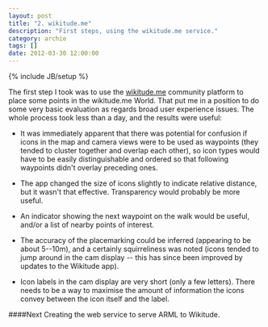 ```yaml
---
layout: post
title: "2. wikitude.me"
description: "First steps, using the wikitude.me service."
category: archie
tags: []
date: 2012-03-30 12:00:00
---
```

{% include JB/setup %}

The first step I took was to use the [wikitude.me](http://wikitude.me) community platform to place some points in the wikitude.me World. That put me in a position to do some very basic evaluation as regards broad user experience issues. The whole process took less than a day, and the results were useful:

- It was immediately apparent that there was potential for confusion if icons in the map and camera views were to be used as waypoints (they tended to cluster together and overlap each other), so icon types would have to be easily distinguishable and ordered so that following waypoints didn't overlay preceding ones.

- The app changed the size of icons slightly to indicate relative distance, but it wasn't that effective. Transparency would probably be more useful.

- An indicator showing the next waypoint on the walk would be useful, and/or a list of nearby points of interest.

- The accuracy of the placemarking could be inferred (appearing to be about 5--10m), and a certainly squirreliness was noted (icons tended to jump around in the cam display -- this has since been improved by updates to the Wikitude app).

- Icon labels in the cam display are very short (only a few letters). There needs to be a way to maximise the amount of information the icons convey between the icon itself and the label.

####Next
Creating the web service to serve ARML to Wikitude.